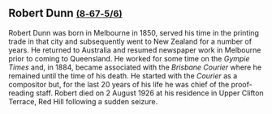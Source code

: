 ## Robert Dunn <small>[(8‑67‑5/6)](https://brisbane.discovereverafter.com/profile/31977176 "Go to Memorial Information" )</small>

Robert Dunn was born in Melbourne in 1850, served his time in the printing trade in that city and subsequently went to New Zealand for a number of years. He returned to Australia and resumed newspaper work in Melbourne prior to coming to Queensland. He worked for some time on the *Gympie Times* and, in 1884, became associated with the *Brisbane Courier* where he remained until the time of his death. He started with the *Courier* as a compositor but, for the last 20 years of his life he was chief of the proof-reading staff. Robert died on 2 August 1926 at his residence in Upper Clifton Terrace, Red Hill following a sudden seizure.
